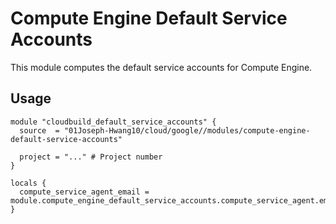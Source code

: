 # Compute Engine Default Service Accounts

This module computes the default service accounts for Compute Engine.

## Usage

```hcl
module "cloudbuild_default_service_accounts" {
  source  = "01Joseph-Hwang10/cloud/google//modules/compute-engine-default-service-accounts"

  project = "..." # Project number
}

locals {
  compute_service_agent_email = module.compute_engine_default_service_accounts.compute_service_agent.email
}
```

